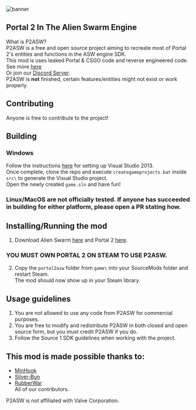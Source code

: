 ![banner](https://github.com/EpicSentry/P2ASW/assets/82910317/f24017c3-7296-4f54-bfb8-e11281778166)
## Portal 2 In The Alien Swarm Engine
What is P2ASW?<br>
P2ASW is a free and open source project aiming to recreate most of Portal 2's entities and functions in the ASW engine SDK.<br>
This mod is uses leaked Portal & CSGO code and reverse engineered code.<br>
See more [here](https://epicteleporter.xyz/p2asw/)<br>
Or join our [Discord Server](https://discord.gg/QpwSdUQRax).<br>
P2ASW is **not** finished, certain features/entities might not exist or work properly. 

## Contributing
Anyone is free to contribute to the project!

## Building
### Windows
Follow the instructions [here](https://developer.valvesoftware.com/wiki/Source_SDK_2013) for setting up Visual Studio 2013.<br>
Once complete, clone the repo and execute `creategameprojects.bat` inside `src\` to generate the Visual Studio project.<br>
Open the newly created `game.sln` and have fun!
### Linux/MacOS are not officially tested. If anyone has succeeded in building for either platform, please open a PR stating how.

## Installing/Running the mod
1. Download Alien Swarm [here](http://store.steampowered.com/app/630/) and Portal 2 [here](https://store.steampowered.com/app/620/Portal_2).<br>
### YOU MUST OWN PORTAL 2 ON STEAM TO USE P2ASW.
2. Copy the `portal2asw` folder from `game\` into your SourceMods folder and restart Steam.<br>
The mod should now show up in your Steam library.<br>

## Usage guidelines
1. You are not allowed to use any code from P2ASW for commercial purposes.
2. You are free to modify and redistribute P2ASW in both closed and open source form, but you must credit P2ASW if you do.
3. Follow the Source 1 SDK guidelines when working with the project.

## This mod is made possible thanks to:
- [MinHook](https://github.com/TsudaKageyu/minhook)<br>
- [Silver-Bun](https://github.com/IcePixelx/silver-bun)<br>
- [RubberWar](https://github.com/RubberWar/Portal-2)<br>
All of our contributors.<br>

P2ASW is not affiliated with Valve Corporation.<br>
